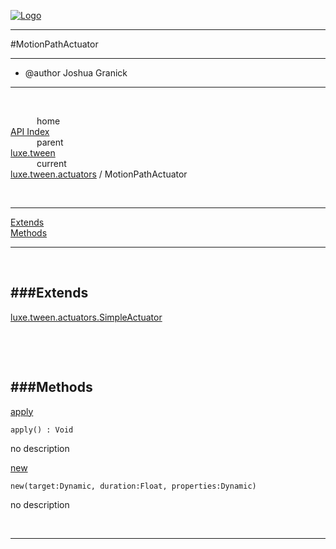 
[![Logo](../../../../images/logo.png)](../../../../index.html)

---

#MotionPathActuator

--- 

* @author Joshua Granick

---
<br/>

&emsp;&emsp;&emsp;home   
[API Index](../../../../api/index.html#luxe.tween)   
&emsp;&emsp;&emsp;parent    
[luxe.tween](../)     
&emsp;&emsp;&emsp;current    
[luxe.tween.actuators](./) / MotionPathActuator

<br/>

---


[Extends](#Extends)   
[Methods](#Methods)   


---

&nbsp;   

<a class="lift" name="Extends" ></a>
###Extends   
---
<a class="lift" name="luxe.tween.actuators.SimpleActuator" href="{{{rel_path}}}api/luxe/tween.actuators.SimpleActuator.html">luxe.tween.actuators.SimpleActuator</a>

&nbsp;   

&nbsp;   

<a class="lift" name="Methods" ></a>
###Methods   
---
<a class="lift" name="apply" href="#apply">apply</a>



`apply() : Void`

<span class="small_desc_flat"> no description </span>   

<a class="lift" name="new" href="#new">new</a>



`new(target:Dynamic, duration:Float, properties:Dynamic) `

<span class="small_desc_flat"> no description </span>   



&nbsp;
&nbsp;
&nbsp;

---  


&nbsp;   
&nbsp;   